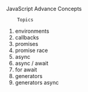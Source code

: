 JavaScript Advance Concepts

        Topics

1. environments
2. callbacks
3. promises
4. promise race
5. async
6. async / await
7. for await
8. generators
9. generators async